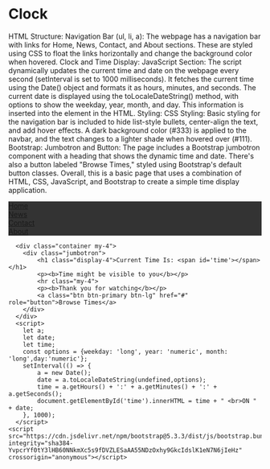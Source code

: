# Clock

HTML Structure:
Navigation Bar (ul, li, a):
The webpage has a navigation bar with links for Home, News, Contact, and About sections.
These are styled using CSS to float the links horizontally and change the background color when hovered.
Clock and Time Display:
JavaScript Section:
The script dynamically updates the current time and date on the webpage every second (setInterval is set to 1000 milliseconds).
It fetches the current time using the Date() object and formats it as hours, minutes, and seconds.
The current date is displayed using the toLocaleDateString() method, with options to show the weekday, year, month, and day.
This information is inserted into the <span id='time'> element in the HTML.
Styling:
CSS Styling:
Basic styling for the navigation bar is included to hide list-style bullets, center-align the text, and add hover effects.
A dark background color (#333) is applied to the navbar, and the text changes to a lighter shade when hovered over (#111).
Bootstrap:
Jumbotron and Button:
The page includes a Bootstrap jumbotron component with a heading that shows the dynamic time and date.
There's also a button labeled "Browse Times," styled using Bootstrap's default button classes.
Overall, this is a basic page that uses a combination of HTML, CSS, JavaScript, and Bootstrap to create a simple time display application.
<!DOCTYPE html>
<html>
<head>
<style>
ul {
  list-style-type: none;
  margin: 0;
  padding: 0;
  overflow: hidden;
  background-color: #333;
}

li {
  float: left;
}

li a {
  display: block;
  color: white;
  text-align: center;
  padding: 14px 16px;
  text-decoration: none;
}

li a:hover {
  background-color: #111;
}
</style>
</head>
<body>

<ul>
  <li><a class="active" href="#home">Home</a></li>
  <li><a href="#news">News</a></li>
  <li><a href="#contact">Contact</a></li>
  <li><a href="#about">About</a></li>
</ul>

      <div class="container my-4">
        <div class="jumbotron">
            <h1 class="display-4">Current Time Is: <span id='time'></span></h1>
            <p><b>Time might be visible to you</b></p>
            <hr class="my-4">
            <p><b>Thank you for watching</b></p>
            <a class="btn btn-primary btn-lg" href="#" role="button">Browse Times</a>
        </div>
      </div>
      <script>
        let a;
        let date;
        let time;
        const options = {weekday: 'long', year: 'numeric', month: 'long',day:'numeric'};
        setInterval(() => {
            a = new Date();
            date = a.toLocaleDateString(undefined,options);
            time = a.getHours() + ':' + a.getMinutes() + ':' + a.getSeconds();
            document.getElementById('time').innerHTML = time + " <br>ON " + date;
        }, 1000);
      </script>
    <script src="https://cdn.jsdelivr.net/npm/bootstrap@5.3.3/dist/js/bootstrap.bundle.min.js" integrity="sha384-YvpcrYf0tY3lHB60NNkmXc5s9fDVZLESaAA55NDzOxhy9GkcIdslK1eN7N6jIeHz" crossorigin="anonymous"></script>
  </body>
</html>
